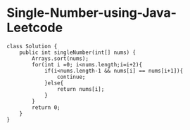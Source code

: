 # Single-Number-using-Java-Leetcode

    class Solution {
        public int singleNumber(int[] nums) {
            Arrays.sort(nums);
            for(int i =0; i<nums.length;i=i+2){
                if(i<nums.length-1 && nums[i] == nums[i+1]){
                    continue;
                }else{
                    return nums[i];
                }
            }
            return 0;
        }
    }
